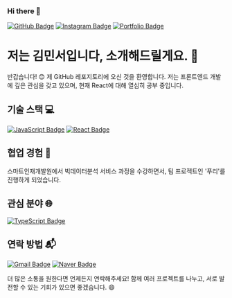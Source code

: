 ### Hi there 👋

[![GitHub Badge](https://img.shields.io/badge/GitHub-181717?style=flat-square&logo=github&logoColor=white)](https://github.com/minseo1209) [![Instagram Badge](https://img.shields.io/badge/Instagram-E4405F?style=flat-square&logo=instagram&logoColor=white)](https://www.instagram.com/xxinssxo/) [![Portfolio Badge](https://img.shields.io/badge/Portfolio-0078D7?style=flat-square&logo=internet-explorer&logoColor=white)](https://minseoportfolio.netlify.app/)




# 저는 김민서입니다, 소개해드릴게요.  🚀

반갑습니다! 😊 제 GitHub 레포지토리에 오신 것을 환영합니다. 저는 프론트엔드 개발에 깊은 관심을 갖고 있으며, 현재 React에 대해 열심히 공부 중입니다.

## 기술 스택 💻

[![JavaScript Badge](https://img.shields.io/badge/JavaScript-F7DF1E?style=flat-square&logo=javascript&logoColor=black)](#) [![React Badge](https://img.shields.io/badge/React-61DAFB?style=flat-square&logo=react&logoColor=black)](#)


## 협업 경험 👥

스마트인재개발원에서 빅데이터분석 서비스 과정을 수강하면서, 팀 프로젝트인 '푸리'를 진행하게 되었습니다.


## 관심 분야 🌐

[![TypeScript Badge](https://img.shields.io/badge/TypeScript-3178C6?style=flat-square&logo=typescript&logoColor=white)](#)


## 연락 방법 📬

 [![Gmail Badge](https://img.shields.io/badge/Gmail-d14836?style=flat-square&logo=Gmail&logoColor=white&link=mailto:alstj6009@gmail.com)](mailto:alstj6009@gmail.com) [![Naver Badge](https://img.shields.io/badge/Naver-03C75A?style=flat-square&logo=naver&logoColor=white)](mailto:ekwjd8873@naver.com)


더 많은 소통을 원한다면 언제든지 연락해주세요! 함께 여러 프로젝트를 나누고, 서로 발전할 수 있는 기회가 있으면 좋겠습니다. 😄

